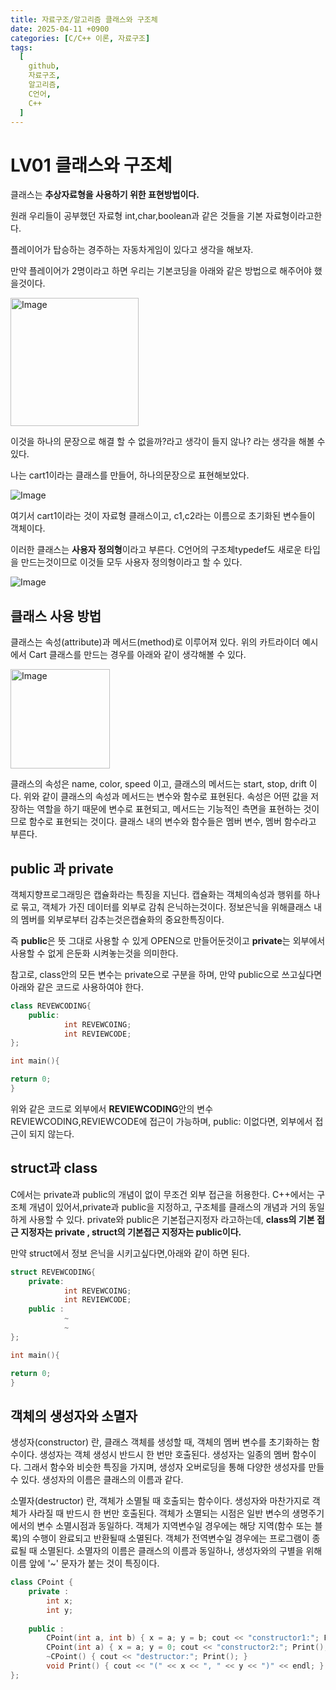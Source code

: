 ```yaml
---
title: 자료구조/알고리즘 클래스와 구조체
date: 2025-04-11 +0900
categories: [C/C++ 이론, 자료구조]
tags:
  [
    github,
    자료구조,
    알고리즘,
    C언어,
    C++
  ]
---
```




# LV01 클래스와 구조체

클래스는 **추상자료형을 사용하기 위한 표현방법이다.**

원래 우리들이 공부했던 자료형 int,char,boolean과 같은 것들을 기본 자료형이라고한다.

플레이어가 탑승하는 경주하는 자동차게임이 있다고 생각을 해보자.

만약 플레이어가 2명이라고 하면 우리는 기본코딩을 아래와 같은 방법으로 해주어야 했을것이다.

<img width="205" alt="Image" src="https://github.com/user-attachments/assets/fae51f96-ba1d-4a8b-af17-06513b9e269e" />

이것을 하나의 문장으로 해결 할 수 없을까?라고 생각이 들지 않나? 라는 생각을 해볼 수 있다.

나는 cart1이라는 클래스를 만들어, 하나의문장으로 표현해보았다.

![Image](https://github.com/user-attachments/assets/c7b32629-d006-4723-b7a4-f5bdcc9934a8)

여기서 cart1이라는 것이 자료형 클래스이고, c1,c2라는 이름으로 초기화된 변수들이 객체이다.

이러한 클래스는 **사용자 정의형**이라고 부른다. C언어의 구조체typedef도 새로운 타입을 만드는것이므로 이것들 모두 사용자 정의형이라고 할 수 있다. 

![Image](https://github.com/user-attachments/assets/54f6298f-5b61-491f-8ea2-3592b537f637)

## 클래스 사용 방법

클래스는 속성(attribute)과 메서드(method)로 이루어져 있다. 위의 카트라이더 예시에서 Cart 클래스를 만드는 경우를 아래와 같이 생각해볼 수 있다.

<img width="159" alt="Image" src="https://github.com/user-attachments/assets/886506b9-bf61-4a0b-8efc-fd93e0443cd5" />

클래스의 속성은 name, color, speed 이고, 클래스의 메서드는 start, stop, drift 이다. 위와 같이 클래스의 속성과 메서드는 변수와 함수로 표현된다. 속성은 어떤 값을 저장하는 역할을 하기 때문에 변수로 표현되고, 메서드는 기능적인 측면을 표현하는 것이므로 함수로 표현되는 것이다. 클래스 내의 변수와 함수들은 멤버 변수, 멤버 함수라고 부른다.

## public 과 private

객체지향프로그래밍은 캡슐화라는 특징을 지닌다. 캡슐화는 객체의속성과 행위를 하나로 묶고, 객체가 가진 데이터를 외부로 감춰 은닉하는것이다. 정보은닉을 위해클래스 내의 멤버를 외부로부터 감추는것은캡슐화의 중요한특징이다.

즉 **public**은 뜻 그대로 사용할 수 있게 OPEN으로 만들어둔것이고 **private**는 외부에서 사용할 수 없게 은둔화 시켜놓는것을 의미한다. 

참고로, class안의 모든 변수는 private으로 구분을 하며, 만약 public으로 쓰고싶다면 아래와 같은 코드로 사용하여야 한다.

```cpp
class REVEWCODING{
	public:
			int REVEWCOING;
			int REVIEWCODE;
};

int main(){

return 0;
}
```

위와 같은 코드로 외부에서 **REVIEWCODING**안의 변수 REVIEWCODING,REVIEWCODE에 접근이 가능하며, public: 이없다면, 외부에서 접근이 되지 않는다.

## struct과 class

C에서는 private과 public의 개념이 없이 무조건 외부 접근을 허용한다. C++에서는 구조체 개념이 있어서,private과 public을 지정하고, 구조체를 클래스의 개념과 거의 동일하게 사용할 수 있다. private와 public은 기본접근지정자 라고하는데, **class의 기본 접근 지정자는 private , struct의 기본접근 지정자는 public이다.** 

만약 struct에서 정보 은닉을 시키고싶다면,아래와 같이 하면 된다.

```cpp
struct REVEWCODING{
	private:
			int REVEWCOING;
			int REVIEWCODE;
	public :
			~
			~
};

int main(){

return 0;
}
```

## 객체의 생성자와 소멸자

생성자(constructor) 란, 클래스 객체를 생성할 때, 객체의 멤버 변수를 초기화하는 함수이다. 생성자는 객체 생성시 반드시 한 번만 호출된다. 생성자는 일종의 멤버 함수이다. 그래서 함수와 비슷한 특징을 가지며, 생성자 오버로딩을 통해 다양한 생성자를 만들 수 있다. 생성자의 이름은 클래스의 이름과 같다.

소멸자(destructor) 란, 객체가 소멸될 때 호출되는 함수이다. 생성자와 마찬가지로 객체가 사라질 때 반드시 한 번만 호출된다. 객체가 소멸되는 시점은 일반 변수의 생명주기에서의 변수 소멸시점과 동일하다. 객체가 지역변수일 경우에는 해당 지역(함수 또는 블록)의 수행이 완료되고 반환될때 소멸된다. 객체가 전역변수일 경우에는 프로그램이 종료될 때 소멸된다. 소멸자의 이름은 클래스의 이름과 동일하나, 생성자와의 구별을 위해 이름 앞에 '~' 문자가 붙는 것이 특징이다.

```cpp
class CPoint {
    private :
        int x;
        int y;
    
    public :
        CPoint(int a, int b) { x = a; y = b; cout << "constructor1:"; Print(); }
        CPoint(int a) { x = a; y = 0; cout << "constructor2:"; Print(); }
        ~CPoint() { cout << "destructor:"; Print(); }
        void Print() { cout << "(" << x << ", " << y << ")" << endl; }
};
```
